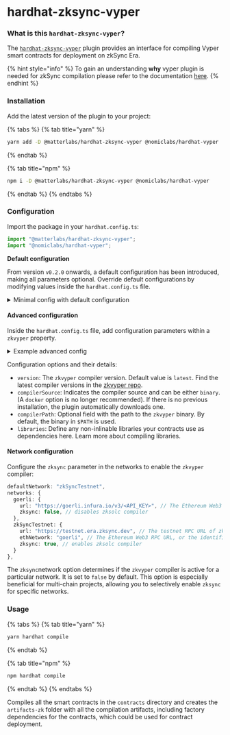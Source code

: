 # hardhat-zksync-vyper

### **What is this** `hardhat-zksync-vyper`**?**

The [`hardhat-zksync-vyper`](https://www.npmjs.com/package/@matterlabs/hardhat-zksync-vyper) plugin provides an interface for compiling Vyper smart contracts for deployment on zkSync Era.

{% hint style="info" %}
To gain an understanding **why** vyper plugin is needed for zkSync compilation please refer to the documentation [here](https://era.zksync.io/docs/tools/compiler-toolchain/overview.html).
{% endhint %}

### **Installation**

Add the latest version of the plugin to your project:

{% tabs %}
{% tab title="yarn" %}
```bash
yarn add -D @matterlabs/hardhat-zksync-vyper @nomiclabs/hardhat-vyper
```
{% endtab %}

{% tab title="npm" %}
```bash
npm i -D @matterlabs/hardhat-zksync-vyper @nomiclabs/hardhat-vyper
```
{% endtab %}
{% endtabs %}

### Configuration

Import the package in your `hardhat.config.ts`:

```typescript
import "@matterlabs/hardhat-zksync-vyper";
import "@nomiclabs/hardhat-vyper";
```

**Default configuration**&#x20;

From version `v0.2.0` onwards, a default configuration has been introduced, making all parameters optional. Override default configurations by modifying values inside the `hardhat.config.ts` file.

<details>

<summary>Minimal config with default configuration</summary>

```typescript
import { HardhatUserConfig } from "hardhat/config";

import "@nomiclabs/hardhat-vyper";
import "@matterlabs/hardhat-zksync-vyper";
import "@matterlabs/hardhat-zksync-deploy";

const config: HardhatUserConfig = {
  zkvyper: {},
  defaultNetwork: "zkSyncTestnet",
  networks: {
    hardhat: {
      zksync: true, // enables zksync in hardhat local network
    },
    zkSyncTestnet: {
      url: "https://testnet.era.zksync.dev",
      ethNetwork: "goerli",
      zksync: true,
    },
  },
  // Currently only Vyper v0.3.3 and v0.3.9 versions are supported.
  vyper: {
    version: "0.3.3",
  },
};

export default config;
```

</details>

#### Advanced configuration

Inside the `hardhat.config.ts` file, add configuration parameters within a `zkvyper` property.

<details>

<summary>Example advanced config</summary>

```typescript
import { HardhatUserConfig } from "hardhat/config";

import "@nomiclabs/hardhat-vyper";
import "@matterlabs/hardhat-zksync-vyper";
import "@matterlabs/hardhat-zksync-deploy";

const config: HardhatUserConfig = {
  zkvyper: {
    version: "latest", // Uses latest available in https://github.com/matter-labs/zkvyper-bin/
    settings: {
      compilerPath: "zkvyper", // optional field with the path to the `zkvyper` binary.
      libraries: {}, // optional. References to non-inlinable libraries
    },
  },
  defaultNetwork: "zkSyncTestnet",
  networks: {
    hardhat: {
      zksync: true, // enables zksync in hardhat local network
    },
    zkSyncTestnet: {
      url: "https://testnet.era.zksync.dev",
      ethNetwork: "goerli",
      zksync: true,
    },
  },
  // Currently only Vyper v0.3.3 and v0.3.9 versions are supported.
  vyper: {
    version: "0.3.3",
  },
};

export default config;
```

</details>

Configuration options and their details:

* `version`: The `zkvyper` compiler version. Default value is `latest`. Find the latest compiler versions in the [zkvyper repo](https://github.com/matter-labs/zkvyper-bin).
* `compilerSource`: Indicates the compiler source and can be either `binary`. (A `docker` option is no longer recommended). If there is no previous installation, the plugin automatically downloads one.
* `compilerPath`: Optional field with the path to the `zkvyper` binary. By default, the binary in `$PATH` is used.
* `libraries`: Define any non-inlinable libraries your contracts use as dependencies here. Learn more about compiling libraries.

#### Network configuration

Configure the `zksync` parameter in the networks to enable the `zkvyper` compiler:

```ts
defaultNetwork: "zkSyncTestnet",
networks: {
  goerli: {
    url: "https://goerli.infura.io/v3/<API_KEY>", // The Ethereum Web3 RPC URL (optional).
    zksync: false, // disables zksolc compiler
  },
  zkSyncTestnet: {
    url: "https://testnet.era.zksync.dev", // The testnet RPC URL of zkSync Era network.
    ethNetwork: "goerli", // The Ethereum Web3 RPC URL, or the identifier of the network (e.g. `mainnet` or `goerli`)
    zksync: true, // enables zksolc compiler
  }
},
```

The `zksync`network option determines if the `zkvyper` compiler is active for a particular network. It is set to `false` by default. This option is especially beneficial for multi-chain projects, allowing you to selectively enable `zksync` for specific networks.

### Usage

{% tabs %}
{% tab title="yarn" %}
```bash
yarn hardhat compile
```
{% endtab %}

{% tab title="npm" %}
```bash
npm hardhat compile
```
{% endtab %}
{% endtabs %}

Compiles all the smart contracts in the `contracts` directory and creates the `artifacts-zk` folder with all the compilation artifacts, including factory dependencies for the contracts, which could be used for contract deployment.
